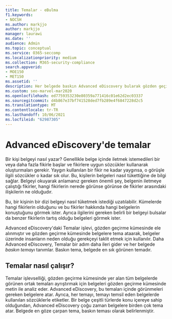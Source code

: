 ```yaml
---
title: Temalar - eBulma
f1.keywords:
- NOCSH
ms.author: markjjo
author: markjjo
manager: laurawi
ms.date: ''
audience: Admin
ms.topic: conceptual
ms.service: O365-seccomp
ms.localizationpriority: medium
ms.collection: M365-security-compliance
search.appverid:
- MOE150
- MET150
ms.assetid: ''
description: Her belgede baskın Advanced eDiscovery bularak gözden geçirme kümelerini düzenlemek için Temaları Düzen'de kullanın.
ms.custom: seo-marvel-mar2020
ms.openlocfilehash: ed7759353230e80359a771416c01e62d2ec03337
ms.sourcegitcommit: d4b867e37bf741528ded7fb289e4f6847228d2c5
ms.translationtype: MT
ms.contentlocale: tr-TR
ms.lasthandoff: 10/06/2021
ms.locfileid: "62987305"
---
```

# <a name="themes-in-advanced-ediscovery"></a>Advanced eDiscovery'de temalar

Bir kişi belgeyi nasıl yazar? Genellikle belge içinde iletmek istemedileri bir veya daha fazla fikirle başlar ve fikirlere uygun sözcükler kullanarak oluşturmaları gerekir. Yaygın kullanılan bir fikir ne kadar yaygınsa, o görüşle ilgili sözcükler o kadar sık olur. Bu, kişilerin belgeleri nasıl tükettiğine de bilgi sağlar. Belgeyi okuyarak anlamanız gereken önemli şey, belgenin iletmeye çalıştığı fikirler, hangi fikirlerin nerede görünse görünse de fikirler arasındaki ilişkilerin ne olduğudır.

Bu, bir kişinin bir dizi belgeyi nasıl tüketmek istediği uzatılabilir. Kümelerde hangi fikirlerin olduğunu ve bu fikirler hakkında hangi belgelerin konuştuğunu görmek ister. Ayrıca ilgilerini gereken belirli bir belgeyi bulsalar da benzer fikirlerin tartış olduğu belgeleri görmek ister.

Advanced eDiscovery'daki Temalar işlevi, gözden geçirme kümesinde ele alınmıştır ve gözden geçirme kümesinde belgelere tema ataarak, belgeler üzerinde insanların neden olduğu gerekçeyi taklit etmek için kullanılır. Daha Advanced eDiscovery, Temalar bir adım daha ileri gider ve her belgede *baskın temayı* tanımlar. Baskın tema, belgede en sık görünen temadır.

## <a name="how-does-themes-work"></a>Temalar nasıl çalışır?

Temalar işlevselliği, gözden geçirme kümesinde yer alan tüm belgelerde görünen ortak temaları ayrıştırmak için belgeleri gözden geçirme kümesinde metin ile analiz eder. Advanced eDiscovery, bu temaları içinde görünmeleri gereken belgelere atar. Ayrıca, her temayı, temayı temsil eden belgelerde kullanılan sözcüklerle etiketler. Bir belge çeşitli türlerde konu içereye sahip olduğundan, Advanced eDiscovery çoğu zaman belgelere birden çok tema atar. Belgede en göze çarpan tema, baskın teması olarak belirlenmiştir.
